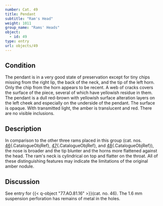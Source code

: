 ```yaml
---
number: Cat. 49
title: Pendant
subtitle: "Ram's Head"
weight: 1011
group_name: "Rams' Heads"
object:
  - id: 49
type: entry
url: objects/49
---
```


## Condition

The pendant is in a very good state of preservation except for tiny chips missing from the right lip, the back of the neck, and the tip of the left horn. Only the chip from the horn appears to be recent. A web of cracks covers the surface of the piece, several of which have yellowish residue in them. The pendant is a dull red-brown with yellowish surface alteration layers on the left cheek and especially on the underside of the pendant. The surface is opaque. With transmitted light, the amber is translucent and red. There are no visible inclusions.

## Description

In comparison to the other three rams placed in this group (cat. nos. [46](#cat-77.AO.81.16){.CatalogueObjRef}, [47](#cat-77.AO.81.17){.CatalogueObjRef}, and [48](#cat-77.AO.81.18){.CatalogueObjRef}), the nose is broader and the tip blunter and the horns more flattened against the head. The ram's neck is cylindrical on top and flatter on the throat. All of these distinguishing features may indicate the limitations of the original amber nodule.

## Discussion

See entry for {{< q-object "77.AO.81.16" >}}(cat. no. 46). The 1.6 mm suspension perforation has remains of metal in the holes.
